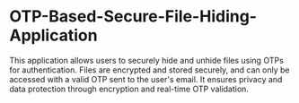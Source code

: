# OTP-Based-Secure-File-Hiding-Application
This application allows users to securely hide and unhide files using OTPs for authentication. Files are encrypted and stored securely, and can only be accessed with a valid OTP sent to the user's email. It ensures privacy and data protection through encryption and real-time OTP validation.
